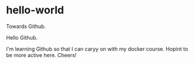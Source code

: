 # hello-world
Towards Github.

Hello Github.

I'm learning Github so that I can caryy on with my docker course. Hopint to be more active here. Cheers!

